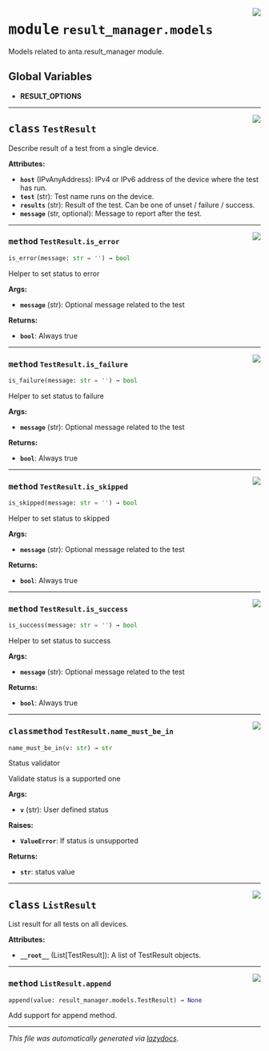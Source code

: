<!-- markdownlint-disable -->

<a href="../../anta/result_manager/models.py#L0"><img align="right" style="float:right;" src="https://img.shields.io/badge/-source-cccccc?style=flat-square"></a>

# <kbd>module</kbd> `result_manager.models`
Models related to anta.result_manager module. 

**Global Variables**
---------------
- **RESULT_OPTIONS**


---

<a href="../../anta/result_manager/models.py#L12"><img align="right" style="float:right;" src="https://img.shields.io/badge/-source-cccccc?style=flat-square"></a>

## <kbd>class</kbd> `TestResult`
Describe result of a test from a single device. 



**Attributes:**
 
 - <b>`host`</b> (IPvAnyAddress):  IPv4 or IPv6 address of the device where the test has run. 
 - <b>`test`</b> (str):  Test name runs on the device. 
 - <b>`results`</b> (str):  Result of the test. Can be one of unset / failure / success. 
 - <b>`message`</b> (str, optional):  Message to report after the test. 




---

<a href="../../anta/result_manager/models.py#L83"><img align="right" style="float:right;" src="https://img.shields.io/badge/-source-cccccc?style=flat-square"></a>

### <kbd>method</kbd> `TestResult.is_error`

```python
is_error(message: str = '') → bool
```

Helper to set status to error 



**Args:**
 
 - <b>`message`</b> (str):  Optional message related to the test 



**Returns:**
 
 - <b>`bool`</b>:  Always true 

---

<a href="../../anta/result_manager/models.py#L59"><img align="right" style="float:right;" src="https://img.shields.io/badge/-source-cccccc?style=flat-square"></a>

### <kbd>method</kbd> `TestResult.is_failure`

```python
is_failure(message: str = '') → bool
```

Helper to set status to failure 



**Args:**
 
 - <b>`message`</b> (str):  Optional message related to the test 



**Returns:**
 
 - <b>`bool`</b>:  Always true 

---

<a href="../../anta/result_manager/models.py#L71"><img align="right" style="float:right;" src="https://img.shields.io/badge/-source-cccccc?style=flat-square"></a>

### <kbd>method</kbd> `TestResult.is_skipped`

```python
is_skipped(message: str = '') → bool
```

Helper to set status to skipped 



**Args:**
 
 - <b>`message`</b> (str):  Optional message related to the test 



**Returns:**
 
 - <b>`bool`</b>:  Always true 

---

<a href="../../anta/result_manager/models.py#L47"><img align="right" style="float:right;" src="https://img.shields.io/badge/-source-cccccc?style=flat-square"></a>

### <kbd>method</kbd> `TestResult.is_success`

```python
is_success(message: str = '') → bool
```

Helper to set status to success 



**Args:**
 
 - <b>`message`</b> (str):  Optional message related to the test 



**Returns:**
 
 - <b>`bool`</b>:  Always true 

---

<a href="../../anta/result_manager/models.py#L27"><img align="right" style="float:right;" src="https://img.shields.io/badge/-source-cccccc?style=flat-square"></a>

### <kbd>classmethod</kbd> `TestResult.name_must_be_in`

```python
name_must_be_in(v: str) → str
```

Status validator 

Validate status is a supported one 



**Args:**
 
 - <b>`v`</b> (str):  User defined status 



**Raises:**
 
 - <b>`ValueError`</b>:  If status is unsupported 



**Returns:**
 
 - <b>`str`</b>:  status value 


---

<a href="../../anta/result_manager/models.py#L112"><img align="right" style="float:right;" src="https://img.shields.io/badge/-source-cccccc?style=flat-square"></a>

## <kbd>class</kbd> `ListResult`
List result for all tests on all devices. 



**Attributes:**
 
 - <b>`__root__`</b> (List[TestResult]):  A list of TestResult objects. 




---

<a href="../../anta/result_manager/models.py#L123"><img align="right" style="float:right;" src="https://img.shields.io/badge/-source-cccccc?style=flat-square"></a>

### <kbd>method</kbd> `ListResult.append`

```python
append(value: result_manager.models.TestResult) → None
```

Add support for append method. 




---

_This file was automatically generated via [lazydocs](https://github.com/ml-tooling/lazydocs)._
